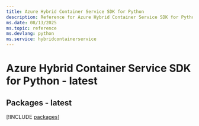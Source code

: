 ```yaml
---
title: Azure Hybrid Container Service SDK for Python
description: Reference for Azure Hybrid Container Service SDK for Python
ms.date: 08/13/2025
ms.topic: reference
ms.devlang: python
ms.service: hybridcontainerservice
---
```

# Azure Hybrid Container Service SDK for Python - latest
## Packages - latest
[!INCLUDE [packages](hybrid-container-service-index.md)]